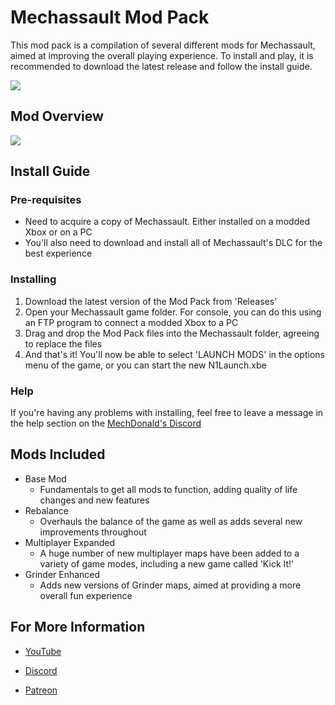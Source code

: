 # Mechassault Mod Pack

This mod pack is a compilation of several different mods for Mechassault, aimed at improving the overall playing experience. To install and play, it is recommended to download the latest release and follow the install guide.

![](/Screenshots/Pic2.png)

## Mod Overview

![](/Screenshots/Pic.png)

## Install Guide

### Pre-requisites

* Need to acquire a copy of Mechassault. Either installed on a modded Xbox or on a PC
* You'll also need to download and install all of Mechassault's DLC for the best experience

### Installing

1. Download the latest version of the Mod Pack from 'Releases'
2. Open your Mechassault game folder. For console, you can do this using an FTP program to connect a modded Xbox to a PC
3. Drag and drop the Mod Pack files into the Mechassault folder, agreeing to replace the files
4. And that's it! You'll now be able to select 'LAUNCH MODS' in the options menu of the game, or you can start the new N1Launch.xbe

### Help

If you're having any problems with installing, feel free to leave a message in the help section on the [MechDonald's Discord](https://discord.gg/yKpHC5EPz)

## Mods Included

* Base Mod
    * Fundamentals to get all mods to function, adding quality of life changes and new features
* Rebalance
    * Overhauls the balance of the game as well as adds several new improvements throughout
* Multiplayer Expanded
    * A huge number of new multiplayer maps have been added to a variety of game modes, including a new game called 'Kick It!'
* Grinder Enhanced
    * Adds new versions of Grinder maps, aimed at providing a more overall fun experience

## For More Information

* [YouTube](https://www.youtube.com/channel/UCDrp7GyBoqN7vkPeCx1EUoQ)

* [Discord](https://discord.gg/yKpHC5EPzy)

* [Patreon](https://www.patreon.com/EliteAssault)